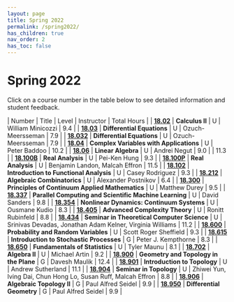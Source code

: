 ```yaml
---
layout: page
title: Spring 2022
permalink: /spring2022/
has_children: true
nav_order: 2
has_toc: false
---
```


# Spring 2022

Click on a course number in the table below to see detailed information and student feedback.

| Number                                   | Title                                                                        | Level | Instructor                                       | Total Hours |
| [**18.02**](/18.02-spring-2022.html)     | **Calculus II**                                                              | U     | William Minicozzi                                | 9.4         |
| [**18.03**](/18.03-spring-2022.html)   | **Differential Equations**                                                   | U     | Ozuch-Meersseman                                 | 7.9         |
| [**18.032**](/18.032-spring-2022.html)   | **Differential Equations**                                                   | U     | Ozuch-Meersseman                                 | 7.9         |
| [**18.04**](/18.04-spring-2022.html)     | **Complex Variables with Applications**                               | U     | Peter Baddoo                                    | 10.2        |
| [**18.06**](/18.06-spring-2022.html)     | **Linear Algebra**                                                           | U     | Andrei Negut                                     | 9.0         |                                    | 11.3        |
| [**18.100B**](/18.100B-spring-2022.html)  | **Real Analysis**                                                            | U     | Pei-Ken Hung                                     | 9.3         |
| [**18.100P**](/18.100P-spring-2022.html)  | **Real Analysis**                                                            | U     | Benjamin Landon, Malcah Effron                   | 11.5        |
| [**18.102**](/18.102-spring-2022.html)   | **Introduction to Functional Analysis**                                      | U     | Casey Rodriguez                                   | 9.3         |
| [**18.212**](/18.212-spring-2022.html)   | **Algebraic Combinatorics**                                                  | U     | Alexander Postnikov                              | 6.4         |
| [**18.300**](/18.300-spring-2022.html)   | **Principles of Continuum Applied Mathematics**                              | U     | Matthew Durey                                    | 9.5         |
| [**18.337**](/18.337-spring-2022.html)   | **Parallel Computing and Scientific Machine Learning**                                       | U     | David Sanders                                    | 9.8         | 
| [**18.354**](/18.354-spring-2022.html)   | **Nonlinear Dynamics: Continuum Systems**                                       | U     | Ousmane Kudio                                    | 8.3         | 
| [**18.405**](/18.405-spring-2022.html)   | **Advanced Complexity Theory**                                      | U     | Ronitt Rubinfeld                                 | 8.8         |
| [**18.434**](/18.434-spring-2022.html)   | **Seminar in Theoretical Computer Science**                                           | U     | Srinivas Devadas, Jonathan Adam Kelner, Virginia Williams                                | 11.2        | 
| [**18.600**](/18.600-spring-2022.html)   | **Probability and Random Variables**                                         | U     | Scott Roger Sheffield                            | 9.3         |
| [**18.615**](/18.615-spring-2022.html)   | **Introduction to Stochastic Processes**                                     | G     | Peter J. Kempthorne                              | 8.3         | 
| [**18.650**](/18.650-spring-2022.html)   | **Fundamentals of Statistics**                                               | U     | Tyler Maunu                                      | 8.1         | 
| [**18.702**](/18.702-spring-2022.html)   | **Algebra II**                                                               | U     | Michael Artin                                    | 9.2         | 
| [**18.900**](/18.900-spring-2022.html)   | **Geometry and Topology in the Plane**                                                    | G     | Davesh Maulik                                    | 12.4        |
| [**18.901**](/18.901-spring-2022.html)   | **Introduction to Topology**                                                          | U     | Andrew Sutherland                                | 11.1        | 
| [**18.904**](/18.904-spring-2022.html)   | **Seminar in Topology**                                        | U     | Zhiwei Yun, Iving Dai, Chun Hong Lo, Susan Ruff, Malcah Effron                                    | 8.8         |
| [**18.906**](/18.906-spring-2022.html)   | **Algebraic Topology II**                                                    | G     | Paul Alfred Seidel                               | 9.9         |
| [**18.950**](/18.950-spring-2022.html)   | **Differential Geometry**                                                    | G     | Paul Alfred Seidel                               | 9.9         |
<!-- | Number                                   | Title          | Level | Instructor     | Total Hours |
| :--------------------------------------- | :------------- | :---- | -------------- | ----------- |
| [**18.100B**](/18.100B-spring-2021.html) | **Analysis I** | U     | Tobias Colding | 8.9         |
| [**18.100B**](/18.100B-spring-2021.html) | **Analysis I** | U     | Tobias Colding | 8.9         |
| [**18.100B**](/18.100B-spring-2021.html) | **Analysis I** | U     | Tobias Colding | 8.9         |
| [**18.100B**](/18.100B-spring-2021.html) | **Analysis I** | U     | Tobias Colding | 8.9         |
| [**18.100B**](/18.100B-spring-2021.html) | **Analysis I** | U     | Tobias Colding | 8.9         |
| [**18.100B**](/18.100B-spring-2021.html) | **Analysis I** | U     | Tobias Colding | 8.9         |
| [**18.100B**](/18.100B-spring-2021.html) | **Analysis I** | U     | Tobias Colding | 8.9         |
| [**18.100B**](/18.100B-spring-2021.html) | **Analysis I** | U     | Tobias Colding | 8.9         |
| [**18.100B**](/18.100B-spring-2021.html) | **Analysis I** | U     | Tobias Colding | 8.9         |
| [**18.100B**](/18.100B-spring-2021.html) | **Analysis I** | U     | Tobias Colding | 8.9         |
| [**18.100B**](/18.100B-spring-2021.html) | **Analysis I** | U     | Tobias Colding | 8.9         |
| [**18.100B**](/18.100B-spring-2021.html) | **Analysis I** | U     | Tobias Colding | 8.9         | -->

<!-- _For a PDF version of this semester's underground guide, click [**here**](/assets/files/Underground_Guide_Fall2020.pdf)._ -->


